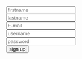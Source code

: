 <!DOCTYPE html>
<html>
<head>
    <meta charset="utf-8">
    <meta http-equiv="X-UA-Compatible" content="IE=edge">
    <title>Page Title</title>
    <meta name="viewport" content="width=device-width, initial-scale=1">
    <link rel="stylesheet" type="text/css" media="screen" href="main.css">
    <script src="main.js"></script>
</head>
<body>

<form action="includes/signup.php" method="GET">
    <input type="text" name="first" placeholder="firstname">
    <br>
    <input type="text" name="last" placeholder="lastname">
    <br>
    <input type="text" name="email" placeholder="E-mail">
    <br>
    <input type="text" name="uid" placeholder="username">
    <br>
    <input type="password" name="pwd" placeholder="password">
    <br>
    <button type="submit" name="submit">sign up</button>

</form>

</body>
</html>

